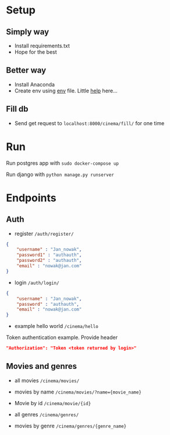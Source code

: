 # Setup
## Simply way
* Install requirements.txt
* Hope for the best
## Better way
* Install Anaconda
* Create env using [env](environment.yml) file. 
  Little [help](https://conda.io/projects/conda/en/latest/user-guide/tasks/manage-environments.html#creating-an-environment-from-an-environment-yml-file)
    here...
## Fill db
* Send get request to `localhost:8000/cinema/fill/` for one time
# Run

Run postgres app with `sudo docker-compose up`

Run django with `python manage.py runserver`

# Endpoints

## Auth

* register `/auth/register/` 

```json
{
    "username" : "Jan_nowak",
    "password1" : "authauth",
    "password2" : "authauth",
    "email" : "nowak@jan.com"
}
```




* login `/auth/login/`

```json
{
    "username" : "Jan_nowak",
    "password" : "authauth",
    "email" : "nowak@jan.com"
}
```


* example hello world `/cinema/hello`

Token authentication example. 
Provide header 
```json
"Authorization": "Token <token returned by login>"
```

## Movies and genres

* all movies `/cinema/movies/`

* movies by name `/cinema/movies/?name={movie_name}`

* Movie by id `/cinema/movie/{id}`

* all genres `/cinema/genres/`

* movies by genre `/cinema/genres/{genre_name}`

  
